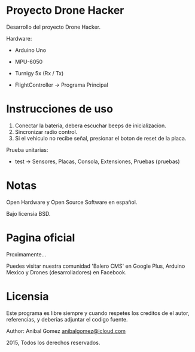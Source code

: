 Proyecto Drone Hacker
=====================

Desarrollo del proyecto Drone Hacker.

Hardware:

* Arduino Uno
* MPU-6050
* Turnigy 5x (Rx / Tx)

* FlightController -> Programa Principal

Instrucciones de uso
====================

1. Conectar la bateria, debera escuchar beeps de inicializacion.
2. Sincronizar radio control.
3. Si el vehiculo no recibe señal, presionar el boton de reset de la placa.

Prueba unitarias:

* test -> Sensores, Placas, Consola, Extensiones, Pruebas (pruebas)

Notas
=====

Open Hardware y Open Source Software en español.

Bajo licensia BSD.

Pagina oficial
==============

Proximamente...

Puedes visitar nuestra comunidad 'Balero CMS' en Google Plus,
Arduino Mexico y Drones (desarrolladores) en Facebook.


Licensia
========

Este programa es libre siempre y cuando respetes los creditos
de el autor, referencias, y deberias adjuntar el codigo fuente.

Author: Anibal Gomez <anibalgomez@icloud.com>

2015, Todos los derechos reservados.

